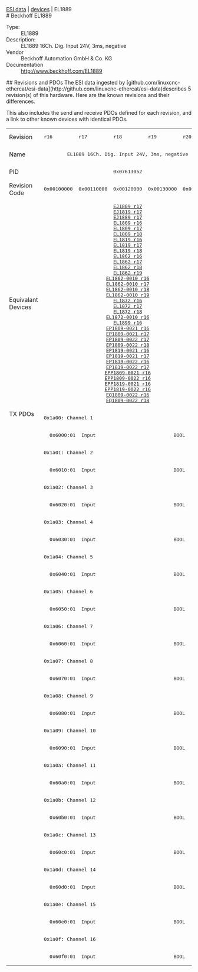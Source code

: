 <div class="nav"><a href="/esi-data">ESI data</a> | <a href="/esi-data/devices">devices</a> | EL1889</div>
#  Beckhoff EL1889

<dl>
  <dt>Type:</dt><dd>EL1889</dd>
  <dt>Description:</dt><dd>EL1889 16Ch. Dig. Input 24V, 3ms, negative</dd>
  <dt>Vendor</dt><dd>Beckhoff Automation GmbH & Co. KG</dd>
  <dt>Documentation</dt><dd><a href="http://www.beckhoff.com/EL1889">http://www.beckhoff.com/EL1889</a></dd>
</dl>
## Revisions and PDOs
The ESI data ingested by [github.com/linuxcnc-ethercat/esi-data](http://github.com/linuxcnc-ethercat/esi-data)describes 5 revision(s) of this hardware.  Here are the known revisions and their differences.

This also includes the send and receive PDOs defined for each revision, and a link to other known devices with identical PDOs.

<table>
<tr >
<td class="first">Revision</td>
<td ><pre>r16</pre></td>
<td ><pre>r17</pre></td>
<td ><pre>r18</pre></td>
<td ><pre>r19</pre></td>
<td ><pre>r20</pre></td>
</tr>
<tr >
<td class="first">Name</td>
<td  colspan=5 align="center"><pre>EL1889 16Ch. Dig. Input 24V, 3ms, negative</pre></td>
</tr>
<tr >
<td class="first">PID</td>
<td  colspan=5 align="center"><pre>0x07613052</pre></td>
</tr>
<tr >
<td class="first">Revision Code</td>
<td ><pre>0x00100000</pre></td>
<td ><pre>0x00110000</pre></td>
<td ><pre>0x00120000</pre></td>
<td ><pre>0x00130000</pre></td>
<td ><pre>0x00140000</pre></td>
</tr>
<tr >
<td class="first">Equivalant Devices</td>
<td  colspan=5 align="center"><pre><a href="EJ1809">EJ1809 r17</a><br/><a href="EJ1819">EJ1819 r17</a><br/><a href="EJ1889">EJ1889 r17</a><br/><a href="EL1809">EL1809 r16</a><br/><a href="EL1809">EL1809 r17</a><br/><a href="EL1809">EL1809 r18</a><br/><a href="EL1819">EL1819 r16</a><br/><a href="EL1819">EL1819 r17</a><br/><a href="EL1819">EL1819 r18</a><br/><a href="EL1862">EL1862 r16</a><br/><a href="EL1862">EL1862 r17</a><br/><a href="EL1862">EL1862 r18</a><br/><a href="EL1862">EL1862 r19</a><br/><a href="EL1862-0010">EL1862-0010 r16</a><br/><a href="EL1862-0010">EL1862-0010 r17</a><br/><a href="EL1862-0010">EL1862-0010 r18</a><br/><a href="EL1862-0010">EL1862-0010 r19</a><br/><a href="EL1872">EL1872 r16</a><br/><a href="EL1872">EL1872 r17</a><br/><a href="EL1872">EL1872 r18</a><br/><a href="EL1872-0010">EL1872-0010 r16</a><br/><a href="EL1899">EL1899 r16</a><br/><a href="EP1809-0021">EP1809-0021 r16</a><br/><a href="EP1809-0021">EP1809-0021 r17</a><br/><a href="EP1809-0022">EP1809-0022 r17</a><br/><a href="EP1809-0022">EP1809-0022 r18</a><br/><a href="EP1819-0021">EP1819-0021 r16</a><br/><a href="EP1819-0021">EP1819-0021 r17</a><br/><a href="EP1819-0022">EP1819-0022 r16</a><br/><a href="EP1819-0022">EP1819-0022 r17</a><br/><a href="EPP1809-0021">EPP1809-0021 r16</a><br/><a href="EPP1809-0022">EPP1809-0022 r16</a><br/><a href="EPP1819-0021">EPP1819-0021 r16</a><br/><a href="EPP1819-0022">EPP1819-0022 r16</a><br/><a href="EQ1809-0022">EQ1809-0022 r16</a><br/><a href="EQ1809-0022">EQ1809-0022 r18</a></pre></td>
</tr>
<tr class="txpdo pdosection">
<td class="first" rowspan=32 valign=top>TX PDOs</td>
<td colspan=5 align="left"><pre>0x1a00: Channel 1</pre></td>
<td></td>
</tr>
<tr class="txpdo">
<td  colspan=5 align="left"><pre>  0x6000:01  Input                           BOOL</pre></td>
</tr>
<tr class="txpdo pdosection">
<td  colspan=5 align="left"><pre>0x1a01: Channel 2</pre></td>
</tr>
<tr class="txpdo">
<td  colspan=5 align="left"><pre>  0x6010:01  Input                           BOOL</pre></td>
</tr>
<tr class="txpdo pdosection">
<td  colspan=5 align="left"><pre>0x1a02: Channel 3</pre></td>
</tr>
<tr class="txpdo">
<td  colspan=5 align="left"><pre>  0x6020:01  Input                           BOOL</pre></td>
</tr>
<tr class="txpdo pdosection">
<td  colspan=5 align="left"><pre>0x1a03: Channel 4</pre></td>
</tr>
<tr class="txpdo">
<td  colspan=5 align="left"><pre>  0x6030:01  Input                           BOOL</pre></td>
</tr>
<tr class="txpdo pdosection">
<td  colspan=5 align="left"><pre>0x1a04: Channel 5</pre></td>
</tr>
<tr class="txpdo">
<td  colspan=5 align="left"><pre>  0x6040:01  Input                           BOOL</pre></td>
</tr>
<tr class="txpdo pdosection">
<td  colspan=5 align="left"><pre>0x1a05: Channel 6</pre></td>
</tr>
<tr class="txpdo">
<td  colspan=5 align="left"><pre>  0x6050:01  Input                           BOOL</pre></td>
</tr>
<tr class="txpdo pdosection">
<td  colspan=5 align="left"><pre>0x1a06: Channel 7</pre></td>
</tr>
<tr class="txpdo">
<td  colspan=5 align="left"><pre>  0x6060:01  Input                           BOOL</pre></td>
</tr>
<tr class="txpdo pdosection">
<td  colspan=5 align="left"><pre>0x1a07: Channel 8</pre></td>
</tr>
<tr class="txpdo">
<td  colspan=5 align="left"><pre>  0x6070:01  Input                           BOOL</pre></td>
</tr>
<tr class="txpdo pdosection">
<td  colspan=5 align="left"><pre>0x1a08: Channel 9</pre></td>
</tr>
<tr class="txpdo">
<td  colspan=5 align="left"><pre>  0x6080:01  Input                           BOOL</pre></td>
</tr>
<tr class="txpdo pdosection">
<td  colspan=5 align="left"><pre>0x1a09: Channel 10</pre></td>
</tr>
<tr class="txpdo">
<td  colspan=5 align="left"><pre>  0x6090:01  Input                           BOOL</pre></td>
</tr>
<tr class="txpdo pdosection">
<td  colspan=5 align="left"><pre>0x1a0a: Channel 11</pre></td>
</tr>
<tr class="txpdo">
<td  colspan=5 align="left"><pre>  0x60a0:01  Input                           BOOL</pre></td>
</tr>
<tr class="txpdo pdosection">
<td  colspan=5 align="left"><pre>0x1a0b: Channel 12</pre></td>
</tr>
<tr class="txpdo">
<td  colspan=5 align="left"><pre>  0x60b0:01  Input                           BOOL</pre></td>
</tr>
<tr class="txpdo pdosection">
<td  colspan=5 align="left"><pre>0x1a0c: Channel 13</pre></td>
</tr>
<tr class="txpdo">
<td  colspan=5 align="left"><pre>  0x60c0:01  Input                           BOOL</pre></td>
</tr>
<tr class="txpdo pdosection">
<td  colspan=5 align="left"><pre>0x1a0d: Channel 14</pre></td>
</tr>
<tr class="txpdo">
<td  colspan=5 align="left"><pre>  0x60d0:01  Input                           BOOL</pre></td>
</tr>
<tr class="txpdo pdosection">
<td  colspan=5 align="left"><pre>0x1a0e: Channel 15</pre></td>
</tr>
<tr class="txpdo">
<td  colspan=5 align="left"><pre>  0x60e0:01  Input                           BOOL</pre></td>
</tr>
<tr class="txpdo pdosection">
<td  colspan=5 align="left"><pre>0x1a0f: Channel 16</pre></td>
</tr>
<tr class="txpdo">
<td  colspan=5 align="left"><pre>  0x60f0:01  Input                           BOOL</pre></td>
</tr>
</table>
